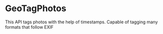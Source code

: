 GeoTagPhotos
============

This API tags photos with the help of timestamps. Capable of tagging many formats that follow EXIF
